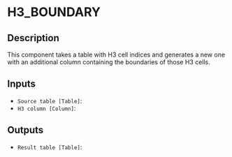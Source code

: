 
# H3_BOUNDARY
## Description

 This component takes a table with H3 cell indices and generates a new one with an
 additional column containing the boundaries of those H3 cells.
 
## Inputs
* `Source table [Table]`: 
* `H3 column [Column]`: 

## Outputs
* `Result table [Table]`: 

